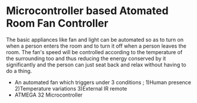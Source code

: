 # Microcontroller based Atomated Room Fan Controller

The basic appliances like fan and light can be automated so as to turn on when a person enters the room and to turn it off when a person leaves the room. The fan's speed will be  controlled according to the temperature of the surrounding too and thus reducing the energy conserved by it significantly and the person can just seat back and relax without having to do a thing.

- An automated fan which triggers under 3 conditions ; 1)Human presence 2)Temperature variations 3)External IR remote
- ATMEGA 32 Microcontroller

